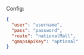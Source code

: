 Config:
```json
{
  "user": "username",
  "pass": "password",
  "route": "nationalMall",
  "gmapsApiKey": "optional"
}
```
